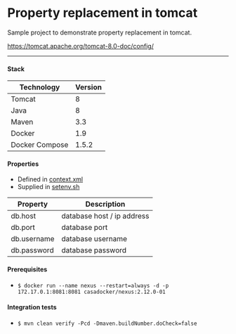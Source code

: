 # Property replacement in tomcat
Sample project to demonstrate property replacement in tomcat.

https://tomcat.apache.org/tomcat-8.0-doc/config/
<hr/>

#### Stack
| **Technology** | **Version** |
| ------------- | ------------- |
| Tomcat | 8 |
| Java | 8 |
| Maven | 3.3 |
| Docker | 1.9 |
| Docker Compose | 1.5.2 |

#### Properties
 - Defined in [context.xml](src/main/webapp/META-INF/context.xml)
 - Supplied in [setenv.sh](src/main/docker/files/setenv.sh)

| **Property** | **Description** |
| ------------- | ------------- |
| db.host | database host / ip address |
| db.port | database port |
| db.username | database username |
| db.password | database password |

#### Prerequisites
* `$ docker run --name nexus --restart=always -d -p 172.17.0.1:8081:8081 casadocker/nexus:2.12.0-01`

#### Integration tests
* `$ mvn clean verify -Pcd -Dmaven.buildNumber.doCheck=false`
